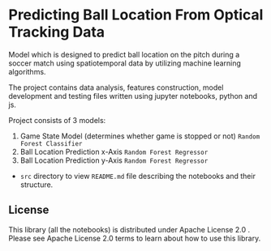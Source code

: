 # Predicting Ball Location From Optical Tracking Data

Model which is designed to predict ball location on the pitch during a soccer match using spatiotemporal data by utilizing machine learning algorithms.

The project contains data analysis, features construction, model development and testing files written using jupyter notebooks, python and js.

Project consists of 3 models:
1. Game State Model (determines whether game is stopped or not) `Random Forest Classifier`
2. Ball Location Prediction x-Axis `Random Forest Regressor`
3. Ball Location Prediction y-Axis `Random Forest Regressor`



* `src` directory to view `README.md` file describing the notebooks and their structure.

## License
This library (all the notebooks) is distributed under Apache License 2.0 . Please see Apache License 2.0 terms to learn about how to use this library.
